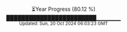 <p align="center">
⏳Year Progress (80.12 %)<br>
████████████████████████▁▁▁▁▁▁ <br>
<sub>Updated: Sun, 20 Oct 2024 06:03:23 GMT</sub>
</p>

